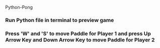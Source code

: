Python-Pong

### Run Python file in terminal to preview game
### Press 'W' and 'S' to move Paddle for Player 1 and press Up Arrow Key and Down Arrow Key to move Paddle for Player 2 